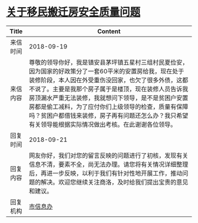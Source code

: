 # <a href="http://www.shangluo.gov.cn/zmhd/ldxxxx.jsp?urltype=leadermail.LeaderMailContentUrl&wbtreeid=1112&leadermailid=4921">关于移民搬迁房安全质量问题</a>
| Title |                                                                                                        Content                                                                                                         |
|:-----:|------------------------------------------------------------------------------------------------------------------------------------------------------------------------------------------------------------------------|
| 来信时间  | 2018-09-19                                                                                                                                                                                                             |
| 来信内容  | 尊敬的领导你好，我是镇安县茅坪镇五星村三组村民夏俭安，因为国家的好政策分了一套60平米的安置房给我，现在处于装修阶段，本人因在外受重伤没回家，也欠了很多外债，这都不说了。主要是我那个房子属于是楼顶，现在装修人员告诉我房顶漏水严重无法装修，我就想问下领导，是不是贫困户安置房都是偷工减料，为了应付你们上级领导的检查，质量有保障吗？贫困户都借钱来装修，房子再有问题还怎么办？我只希望有关领导能根据实际情况做出考核。在此谢谢各位领导。 |
| 回复时间  | 2018-09-21                                                                                                                                                                                                             |
| 回复内容  | 网友你好，我们对您的留言反映的问题进行了初核，发现有关信息不清，要素不全，尚无法办理。请您将有关情况详细整理后，再进一步反映，以利于我们有针对性地开展工作，推动问题的解决。欢迎您继续关注商洛，及时给我们提出宝贵的意见和建议。                                                                                                       |
| 回复机构  | <a href="../../category/agencies/市信息办.md">市信息办</a>                                                                                                                                                                     |